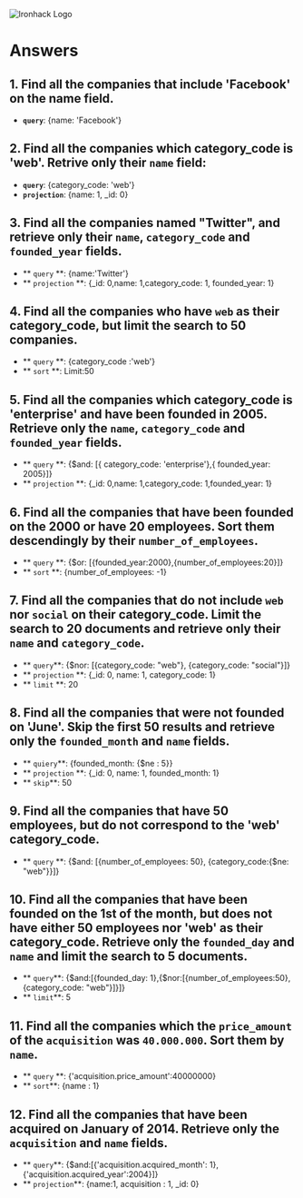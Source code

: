 ![Ironhack Logo](https://i.imgur.com/1QgrNNw.png)

# Answers

## 1. Find all the companies that include 'Facebook' on the **name** field.

 - **`query`**: {name: 'Facebook'}
 
 ## 2. Find all the companies which **category_code** is 'web'. Retrive only their `name` field:

 - **`query`**: {category_code: 'web'}
 - **`projection`**: {name: 1, _id: 0}

## 3. Find all the companies named "Twitter", and retrieve only their `name`, `category_code` and `founded_year` fields.
  - ** `query` **: {name:'Twitter'}
  - ** `projection` **: {_id: 0,name: 1,category_code: 1, founded_year: 1}

## 4. Find all the companies who have `web` as their **category_code**, but limit the search to 50 companies.
  - ** `query` **: {category_code :'web'}
  - ** `sort`  **: Limit:50

## 5. Find all the companies which **category_code** is 'enterprise' and have been founded in 2005. Retrieve only the `name`, `category_code` and `founded_year` fields.
  - ** `query` **: {$and: [{ category_code: 'enterprise'},{ founded_year: 2005}]}
  - ** `projection` **: {_id: 0,name: 1,category_code: 1,founded_year: 1}
  
## 6. Find all the companies that have been **founded** on the 2000 or have 20 **employees**. Sort them descendingly by their `number_of_employees`.
  - ** `query` **: {$or: [{founded_year:2000},{number_of_employees:20}]}
  - ** `sort` **: {number_of_employees: -1}

## 7. Find all the companies that do not include `web` nor `social` on their **category_code**. Limit the search to 20 documents and retrieve only their `name` and `category_code`.
  - ** `query`**: {$nor: [{category_code: "web"}, {category_code: "social"}]}
  - ** `projection` **: {_id: 0, name: 1, category_code: 1}
  - ** `limit` **: 20

## 8. Find all the companies that were not **founded** on 'June'. Skip the first 50 results and retrieve only the `founded_month` and `name` fields.
  - ** `quiery`**: {founded_month: {$ne : 5}}
  - ** `projection` **: {_id: 0, name: 1, founded_month: 1}
  - ** `skip`**: 50 

## 9. Find all the companies that have 50 employees, but do not correspond to the 'web' **category_code**. 
  - ** `query` **: {$and: [{number_of_employees: 50}, {category_code:{$ne: "web"}}]}

## 10. Find all the companies that have been founded on the 1st of the month, but does not have either 50 employees nor 'web' as their **category_code**. Retrieve only the `founded_day` and `name` and limit the search to 5 documents.
  - ** `query`**: {$and:[{founded_day: 1},{$nor:[{number_of_employees:50},{category_code: "web"}]}]}
  - ** `limit`**: 5

## 11. Find all the companies which the `price_amount` of the `acquisition` was **`40.000.000`**. Sort them by `name`.
  - ** `query` **: {'acquisition.price_amount':40000000}
  - ** `sort`**: {name : 1}

## 12. Find all the companies that have been acquired on January of 2014. Retrieve only the `acquisition` and `name` fields.
  - ** `query`**: {$and:[{'acquisition.acquired_month': 1}, {'acquisition.acquired_year':2004}]}
  - ** `projection`**: {name:1, acquisition : 1, _id: 0}